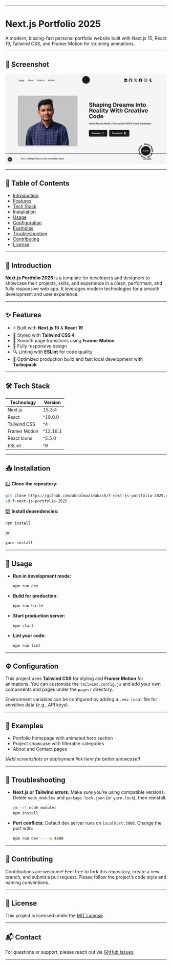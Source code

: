 
---

# Next.js Portfolio 2025

A modern, blazing-fast personal portfolio website built with Next.js 15, React 19, Tailwind CSS, and Framer Motion for stunning animations.

---
## 📑 Screenshot

![Screenshot](/public/images//portfolio-next-js-home-page-screenshot.png)

---
## 📑 Table of Contents

* [Introduction](#introduction)
* [Features](#features)
* [Tech Stack](#tech-stack)
* [Installation](#installation)
* [Usage](#usage)
* [Configuration](#configuration)
* [Examples](#examples)
* [Troubleshooting](#troubleshooting)
* [Contributing](#contributing)
* [License](#license)

---

## 🚀 Introduction

**Next.js Portfolio 2025** is a template for developers and designers to showcase their projects, skills, and experience in a clean, performant, and fully responsive web app. It leverages modern technologies for a smooth development and user experience.

---

## ✨ Features

* ⚡ Built with **Next.js 15** & **React 19**
* 🎨 Styled with **Tailwind CSS 4**
* 🎥 Smooth page transitions using **Framer Motion**
* 📱 Fully responsive design
* 🔍 Linting with **ESLint** for code quality
* 🚀 Optimized production build and fast local development with **Turbopack**

---

## 🛠️ Tech Stack

| Technology    | Version  |
| ------------- | -------- |
| Next.js       | 15.3.4   |
| React         | ^19.0.0  |
| Tailwind CSS  | ^4       |
| Framer Motion | ^12.18.1 |
| React Icons   | ^5.5.0   |
| ESLint        | ^9       |

---

## 📥 Installation

1️⃣ **Clone the repository:**

```bash
git clone https://github.com/abdulmazidakash/f-next-js-portfolio-2025.git
cd f-next-js-portfolio-2025
```

2️⃣ **Install dependencies:**

```bash
npm install
```

or

```bash
yarn install
```

---

## 🚦 Usage

* **Run in development mode:**

  ```bash
  npm run dev
  ```

* **Build for production:**

  ```bash
  npm run build
  ```

* **Start production server:**

  ```bash
  npm start
  ```

* **Lint your code:**

  ```bash
  npm run lint
  ```

---

## ⚙️ Configuration

This project uses **Tailwind CSS** for styling and **Framer Motion** for animations. You can customize the `tailwind.config.js` and add your own components and pages under the `pages/` directory.

Environment variables can be configured by adding a `.env.local` file for sensitive data (e.g., API keys).

---

## 🧩 Examples

* Portfolio homepage with animated hero section
* Project showcase with filterable categories
* About and Contact pages

*(Add screenshots or deployment link here for better showcase!)*

---

## 🐛 Troubleshooting

* **Next.js or Tailwind errors:**
  Make sure you’re using compatible versions. Delete `node_modules` and `package-lock.json` (or `yarn.lock`), then reinstall.

  ```bash
  rm -rf node_modules
  npm install
  ```

* **Port conflicts:**
  Default dev server runs on `localhost:3000`. Change the port with:

  ```bash
  npm run dev -- -p 4000
  ```

---

## 🤝 Contributing

Contributions are welcome!
Feel free to fork this repository, create a new branch, and submit a pull request. Please follow the project’s code style and naming conventions.

---

## 📄 License

This project is licensed under the [MIT License](LICENSE).

---

## 📬 Contact

For questions or support, please reach out via [GitHub Issues](https://github.com/abdulmazidakash/next-js-portfolio-2025/issues).

---

